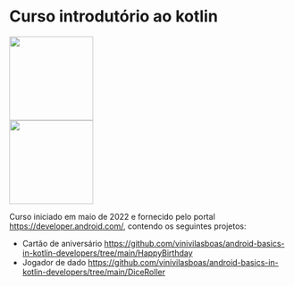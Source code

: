 # Curso introdutório ao kotlin  
 <img src="https://cdn.jsdelivr.net/gh/devicons/devicon/icons/kotlin/kotlin-original-wordmark.svg" width="150" height="150"/>  
 <br>
 <img src="https://cdn.jsdelivr.net/gh/devicons/devicon/icons/androidstudio/androidstudio-original-wordmark.svg" width="150" height="150"/>

Curso iniciado em maio de 2022 e fornecido pelo portal https://developer.android.com/, contendo os seguintes projetos:
<br>
- Cartão de aniversário https://github.com/vinivilasboas/android-basics-in-kotlin-developers/tree/main/HappyBirthday <br>
- Jogador de dado https://github.com/vinivilasboas/android-basics-in-kotlin-developers/tree/main/DiceRoller